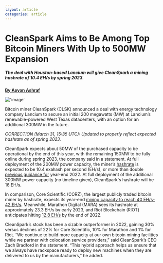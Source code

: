 ```yaml
---
layout: article
categories: article
---
```


# CleanSpark Aims to Be Among Top Bitcoin Miners With Up to 500MW Expansion

##### The deal with Houston-based Lancium will give CleanSpark a mining hashrate of 10.4 EH/s by spring 2023.
[**By Aoyon Ashraf**](https://www.coindesk.com/author/aoyon-ashraf/)

!['image'](../../../../assets/images/posts/img1.jpeg)

Bitcoin miner CleanSpark (CLSK) announced a deal with energy technology company Lancium to secure an initial 200 megawatts (MW) at Lancium’s renewable-powered West Texas datacenters, with an option for an additional 300MW in the future.

*CORRECTION (March 31, 15:35 UTC): Updated to properly reflect expected hashrate as of spring 2023.*

CleanSpark expects about 50MW of the purchased capacity to be operational by the end of this year, with the remaining 150MW to be fully online during spring 2023, the company said in a statement. At full deployment of the 200MW power capacity, the miner’s [hashrate](https://www.coindesk.com/tech/2021/02/05/what-does-hashrate-mean-and-why-does-it-matter/) is expected to be 10.4 exahash per second (EH/s), or more than double [previous guidance for](https://www.cleanspark.com/uploads/investor-relations/presentation/Q1_Investor_Presentation_Mar_2022.pdf) year-end 2022. At full deployment of the additional 300MW power capacity (no timeline given), CleanSpark's hashrate will be 16 EH/s.

In comparison, Core Scientific (CORZ), the largest publicly traded bitcoin miner by hashrate, expects its year-end [mining capacity to reach 40 EH/s-42 EH/s](https://www.coindesk.com/business/2022/03/29/bitcoin-miner-core-scientifics-full-year-sales-rise-to-545m-beating-estimates/). Meanwhile, Marathon Digital (MARA) sees its hashrate at approximately 23.3 EH/s by early 2023, and Riot Blockchain (RIOT) anticipates hitting [12.8 EH/s](https://www.coindesk.com/business/2022/03/16/riot-blockchain-sees-2022-as-year-of-consolidation-in-bitcoin-mining-sector/) by the end of 2022.

CleanSpark’s stock has been a sizable outperformer in 2022, gaining 30% versus declines of 22% for Core Scientific, 10% for Marathon and 1% for Riot.
“We continue to build more capacity at our own bitcoin mining facilities while we partner with colocation service providers,” said CleanSpark’s CEO Zach Bradford in the statement. “This hybrid approach helps us ensure that we always have rackspace ready to deploy new machines when they are delivered to us by the manufacturers,” he added.